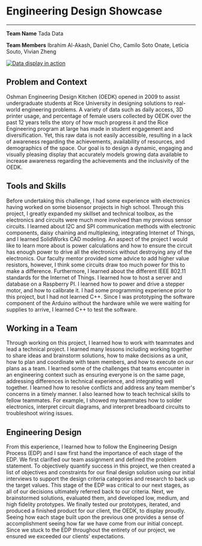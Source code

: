# Engineering Design Showcase

---

**Team Name**
Tada Data

**Team Members**
Ibrahim Al-Akash, Daniel Cho, Camilo Soto Onate, Leticia Souto, Vivian Zheng
 
[![Data display in action](https://img.youtube.com/vi/O-nl6mDYX-s/0.jpg)](https://www.youtube.com/watch?v=O-nl6mDYX-s)


## Problem and Context

Oshman Engineering Design Kitchen (OEDK) opened in 2009 to assist undergraduate students at Rice University in designing solutions to real-world engineering problems. A variety of data such as daily access, 3D printer usage, and percentage of female users collected by OEDK over the past 12 years tells the story of how much progress it and the Rice Engineering program at large has made in student engagement and diversification. Yet, this raw data is not easily accessible, resulting in a lack of awareness regarding the achievements, availability of resources, and demographics of the space. Our goal is to design a dynamic, engaging and visually pleasing display that accurately models growing data available to increase awareness regarding the achievements and the inclusivity of the OEDK.

## Tools and Skills

Before undertaking this challenge, I had some experience with electronics having worked on some biosensor projects in high school. Through this project, I greatly expanded my skillset and technical toolbox, as the electronics and circuits were much more involved than my previous sensor circuits. I learned about I2C and SPI communication methods with electronic components, daisy chaining and multiplexing, integrating Internet of Things, and I learned SolidWorks CAD modeling. An aspect of the project I would like to learn more about is power calculations and how to ensure the circuit has enough power to drive all the electronics without destroying any of the electronics. Our faculty mentor provided some advice to add higher value resistors, however, I think some circuits draw too much power for this to make a difference. Furthermore, I learned about the different IEEE 802.11 standards for the Internet of Things. I learned how to host a server and database on a Raspberry PI. I learned how to power and drive a stepper motor, and how to calibrate it. I had some programming experience prior to this project, but I had not learned C++. Since I was prototyping the software component of the Arduino without the hardware while we were waiting for supplies to arrive, I learned C++ to test the software.

## Working in a Team

Through working on this project, I learned how to work with teammates and lead a technical project. I learned many lessons including working together to share ideas and brainstorm solutions, how to make decisions as a unit, how to plan and coordinate with team members, and how to execute on our plans as a team. I learned some of the challenges that teams encounter in an engineering context such as ensuring everyone is on the same page, addressing differences in technical experience, and integrating well together. I learned how to resolve conflicts and address any team member's concerns in a timely manner. I also learned how to teach technical skills to fellow teammates. For example, I showed my teammates how to solder electronics, interpret circuit diagrams, and interpret breadboard circuits to troubleshoot wiring issues.

## Engineering Design

From this experience, I learned how to follow the Engineering Design Process (EDP) and I saw first hand the importance of each stage of the EDP. We first clarified our team assignment and defined the problem statement. To objectively quantify success in this project, we then created a list of objectives and constraints for our final design solution using our initial interviews to support the design criteria categories and research to back up the target values. This stage of the EDP was critical to our next stages, as all of our decisions ultimately referred back to our criteria. Next, we brainstormed solutions, evaluated them, and developed low, medium, and high fidelity prototypes. We finally tested our prototypes, iterated, and produced a finished product for our client, the OEDK, to display proudly. Seeing how each stage built upon the previous one provides a sense of accomplishment seeing how far we have come from our initial concept. Since we stuck to the EDP throughout the entirety of our project, we ensured we exceeded our clients' expectations.